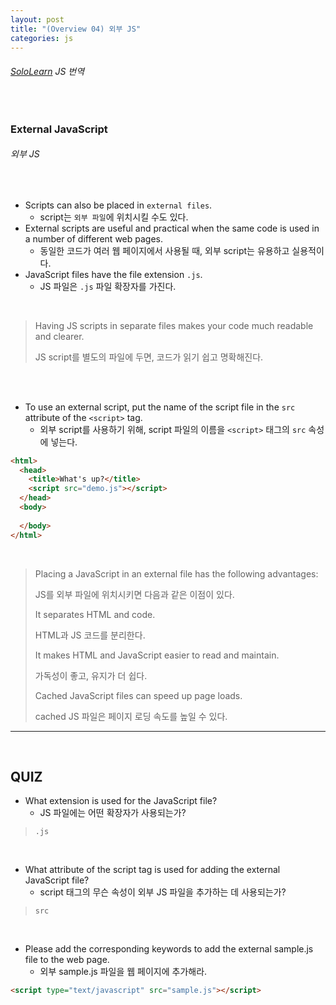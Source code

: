 ```yaml
---
layout: post
title: "(Overview 04) 외부 JS"
categories: js
---
```


###### [SoloLearn](https://www.sololearn.com/) JS 번역

<br>

### External JavaScript

###### 외부 JS

<br>

- Scripts can also be placed in `external files`.
  - script는 `외부 파일`에 위치시킬 수도 있다.
- External scripts are useful and practical when the same code is used in a number of different web pages.
  - 동일한 코드가 여러 웹 페이지에서 사용될 때, 외부 script는 유용하고 실용적이다.
- JavaScript files have the file extension `.js`.
  - JS 파일은 `.js` 파일 확장자를 가진다.

<br>

> Having JS scripts in separate files makes your code much readable and clearer.
>
> JS script를 별도의 파일에 두면, 코드가 읽기 쉽고 명확해진다.

<br>

<br>

- To use an external script, put the name of the script file in the `src` attribute of the `<script>` tag.
  - 외부 script를 사용하기 위해, script 파일의 이름을 `<script>` 태그의 `src` 속성에 넣는다.

```html
<html>
  <head>
    <title>What's up?</title>
    <script src="demo.js"></script>
  </head>
  <body>
    
  </body>
</html>
```

<br>

> Placing a JavaScript in an external file has the following advantages:
>
> JS를 외부 파일에 위치시키면 다음과 같은 이점이 있다.
>
> It separates HTML and code.
>
> HTML과 JS 코드를 분리한다.
>
> It makes HTML and JavaScript easier to read and maintain.
>
> 가독성이 좋고, 유지가 더 쉽다.
>
> Cached JavaScript files can speed up page loads.
>
> cached JS 파일은 페이지 로딩 속도를 높일 수 있다.

------

<br>

## QUIZ

- What extension is used for the JavaScript file?
  - JS 파일에는 어떤 확장자가 사용되는가?

> `.js`

<br>

- What attribute of the script tag is used for adding the external JavaScript file?
  - script 태그의 무슨 속성이 외부 JS 파일을 추가하는 데 사용되는가?

> `src`

<br>

- Please add the corresponding keywords to add the external sample.js file to the web page.
  - 외부 sample.js 파일을 웹 페이지에 추가해라.

```html
<script type="text/javascript" src="sample.js"></script>
```

<br>